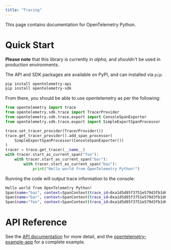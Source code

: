 ```yaml
---
title: "Tracing"
---
```


This page contains documentation for OpenTelemetry Python.

# Quick Start

**Please note** that this library is currently in *alpha*, and shouldn't be used in production environments.

The API and SDK packages are available on PyPI, and can installed via `pip`:

```bash
pip install opentelemetry-api
pip install opentelemetry-sdk
```

From there, you should be able to use opentelemetry as per the following:

```python
from opentelemetry import trace
from opentelemetry.sdk.trace import TracerProvider
from opentelemetry.sdk.trace.export import ConsoleSpanExporter
from opentelemetry.sdk.trace.export import SimpleExportSpanProcessor

trace.set_tracer_provider(TracerProvider())
trace.get_tracer_provider().add_span_processor(
    SimpleExportSpanProcessor(ConsoleSpanExporter())
)
tracer = trace.get_tracer(__name__)
with tracer.start_as_current_span("foo"):
    with tracer.start_as_current_span("bar"):
        with tracer.start_as_current_span("baz"):
            print("Hello world from OpenTelemetry Python!")
```

Running the code will output trace information to the console:

```bash
Hello world from OpenTelemetry Python!
Span(name="baz", context=SpanContext(trace_id=0xa1d5d85f3751e579d3fb1d6ba369fa9e, span_id=0x90b06c276c8baf02, trace_state={}), kind=SpanKind.INTERNAL, parent=Span(name="bar", context=SpanContext(trace_id=0xa1d5d85f3751e579d3fb1d6ba369fa9e, span_id=0x0724307563ed8af8, trace_state={})), start_time=2020-03-05T20:12:50.579048Z, end_time=2020-03-05T20:12:50.579073Z)
Span(name="bar", context=SpanContext(trace_id=0xa1d5d85f3751e579d3fb1d6ba369fa9e, span_id=0x0724307563ed8af8, trace_state={}), kind=SpanKind.INTERNAL, parent=Span(name="foo", context=SpanContext(trace_id=0xa1d5d85f3751e579d3fb1d6ba369fa9e, span_id=0xddadf519247d5d05, trace_state={})), start_time=2020-03-05T20:12:50.579032Z, end_time=2020-03-05T20:12:50.579142Z)
Span(name="foo", context=SpanContext(trace_id=0xa1d5d85f3751e579d3fb1d6ba369fa9e, span_id=0xddadf519247d5d05, trace_state={}), kind=SpanKind.INTERNAL, parent=None, start_time=2020-03-05T20:12:50.579000Z, end_time=2020-03-05T20:12:50.579195Z)
```

# API Reference

See the [API documentation](https://open-telemetry.github.io/opentelemetry-python/) for more detail, and the [opentelemetry-example-app](https://github.com/open-telemetry/opentelemetry-python/blob/master/examples/opentelemetry-example-app/README.rst) for a complete example.
